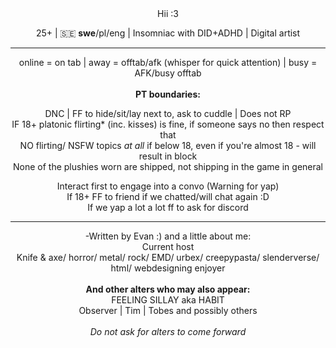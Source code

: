 <div align="center">
    Hii :3
<p>25+ | 🇸🇪 <b>swe</b>/pl/eng | Insomniac with DID+ADHD | Digital artist
 <hr>online = on tab | away = offtab/afk (whisper for quick attention) | busy = AFK/busy offtab
    <br><br>
 <b>PT boundaries:</b>
  <p>DNC | FF to hide/sit/lay next to, ask to cuddle  | Does not RP
<br>IF 18+ platonic flirting* (inc. kisses) is fine, if someone says no then respect that
<br>NO flirting/ NSFW topics <i>at all</i> if below 18, even if you're almost 18 - will result in block
<br>None of the plushies worn are shipped, not shipping in the game in general
  <p>Interact first to engage into a convo (Warning for yap)
<br>If 18+ FF to friend if we chatted/will chat again :D
<br>If we yap a lot a lot ff to ask for discord
      <hr>
<p>-Written by Evan :) and a little about me:<br>Current host<br>Knife & axe/ horror/ metal/ rock/ EMD/ urbex/ creepypasta/ slenderverse/ html/ webdesigning enjoyer
<br><br><b>And other alters who may also appear:</b>
<br>FEELING SILLAY aka HABIT
    <br>Observer | Tim | Tobes and possibly others
    <br><br><i>Do not ask for alters to come forward
</div>
